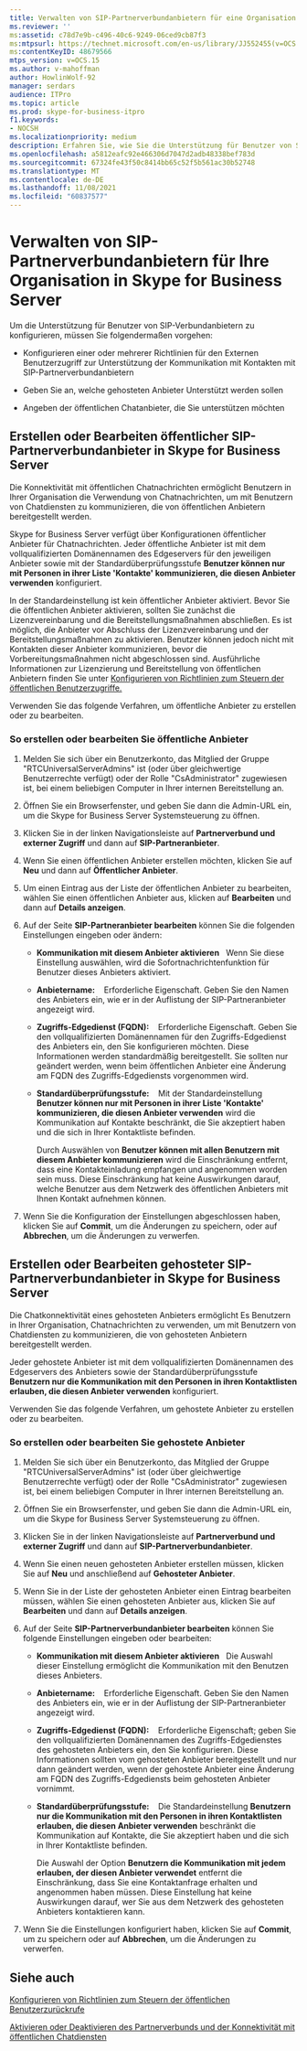 ```yaml
---
title: Verwalten von SIP-Partnerverbundanbietern für eine Organisation
ms.reviewer: ''
ms:assetid: c78d7e9b-c496-40c6-9249-06ced9cb87f3
ms:mtpsurl: https://technet.microsoft.com/en-us/library/JJ552455(v=OCS.15)
ms:contentKeyID: 48679566
mtps_version: v=OCS.15
ms.author: v-mahoffman
author: HowlinWolf-92
manager: serdars
audience: ITPro
ms.topic: article
ms.prod: skype-for-business-itpro
f1.keywords:
- NOCSH
ms.localizationpriority: medium
description: Erfahren Sie, wie Sie die Unterstützung für Benutzer von SIP-Partnerverbundanbietern konfigurieren.
ms.openlocfilehash: a5812eafc92e466306d7047d2adb48338bef783d
ms.sourcegitcommit: 67324fe43f50c8414bb65c52f5b561ac30b52748
ms.translationtype: MT
ms.contentlocale: de-DE
ms.lasthandoff: 11/08/2021
ms.locfileid: "60837577"
---
```

# <a name="manage-sip-federated-providers-for-your-organization-in-skype-for-business-server"></a>Verwalten von SIP-Partnerverbundanbietern für Ihre Organisation in Skype for Business Server

Um die Unterstützung für Benutzer von SIP-Verbundanbietern zu konfigurieren, müssen Sie folgendermaßen vorgehen:

  - Konfigurieren einer oder mehrerer Richtlinien für den Externen Benutzerzugriff zur Unterstützung der Kommunikation mit Kontakten mit SIP-Partnerverbundanbietern

  - Geben Sie an, welche gehosteten Anbieter Unterstützt werden sollen

  - Angeben der öffentlichen Chatanbieter, die Sie unterstützen möchten

## <a name="create-or-edit-public-sip-federated-providers-in-skype-for-business-server"></a>Erstellen oder Bearbeiten öffentlicher SIP-Partnerverbundanbieter in Skype for Business Server

Die Konnektivität mit öffentlichen Chatnachrichten ermöglicht Benutzern in Ihrer Organisation die Verwendung von Chatnachrichten, um mit Benutzern von Chatdiensten zu kommunizieren, die von öffentlichen Anbietern bereitgestellt werden.

Skype for Business Server verfügt über Konfigurationen öffentlicher Anbieter für Chatnachrichten. Jeder öffentliche Anbieter ist mit dem vollqualifizierten Domänennamen des Edgeservers für den jeweiligen Anbieter sowie mit der Standardüberprüfungsstufe **Benutzer können nur mit Personen in ihrer Liste 'Kontakte' kommunizieren, die diesen Anbieter verwenden** konfiguriert.

In der Standardeinstellung ist kein öffentlicher Anbieter aktiviert. Bevor Sie die öffentlichen Anbieter aktivieren, sollten Sie zunächst die Lizenzvereinbarung und die Bereitstellungsmaßnahmen abschließen. Es ist möglich, die Anbieter vor Abschluss der Lizenzvereinbarung und der Bereitstellungsmaßnahmen zu aktivieren. Benutzer können jedoch nicht mit Kontakten dieser Anbieter kommunizieren, bevor die Vorbereitungsmaßnahmen nicht abgeschlossen sind. Ausführliche Informationen zur Lizenzierung und Bereitstellung von öffentlichen Anbietern finden Sie unter [Konfigurieren von Richtlinien zum Steuern der öffentlichen Benutzerzugriffe.](../external-access-policies/configure-policies-to-control-public-user-access.md)

Verwenden Sie das folgende Verfahren, um öffentliche Anbieter zu erstellen oder zu bearbeiten.


### <a name="to-create-or-edit-public-providers"></a>So erstellen oder bearbeiten Sie öffentliche Anbieter

1.  Melden Sie sich über ein Benutzerkonto, das Mitglied der Gruppe "RTCUniversalServerAdmins" ist (oder über gleichwertige Benutzerrechte verfügt) oder der Rolle "CsAdministrator" zugewiesen ist, bei einem beliebigen Computer in Ihrer internen Bereitstellung an.

2.  Öffnen Sie ein Browserfenster, und geben Sie dann die Admin-URL ein, um die Skype for Business Server Systemsteuerung zu öffnen. 

3.  Klicken Sie in der linken Navigationsleiste auf **Partnerverbund und externer Zugriff** und dann auf **SIP-Partneranbieter**.

4.  Wenn Sie einen öffentlichen Anbieter erstellen möchten, klicken Sie auf **Neu** und dann auf **Öffentlicher Anbieter**.

5.  Um einen Eintrag aus der Liste der öffentlichen Anbieter zu bearbeiten, wählen Sie einen öffentlichen Anbieter aus, klicken auf **Bearbeiten** und dann auf **Details anzeigen**.

6.  Auf der Seite **SIP-Partneranbieter bearbeiten** können Sie die folgenden Einstellungen eingeben oder ändern:
    
      - **Kommunikation mit diesem Anbieter aktivieren**   Wenn Sie diese Einstellung auswählen, wird die Sofortnachrichtenfunktion für Benutzer dieses Anbieters aktiviert.
    
      - **Anbietername:**    Erforderliche Eigenschaft. Geben Sie den Namen des Anbieters ein, wie er in der Auflistung der SIP-Partneranbieter angezeigt wird.
    
      - **Zugriffs-Edgedienst (FQDN):**    Erforderliche Eigenschaft. Geben Sie den vollqualifizierten Domänennamen für den Zugriffs-Edgedienst des Anbieters ein, den Sie konfigurieren möchten. Diese Informationen werden standardmäßig bereitgestellt. Sie sollten nur geändert werden, wenn beim öffentlichen Anbieter eine Änderung am FQDN des Zugriffs-Edgediensts vorgenommen wird.
    
      - **Standardüberprüfungsstufe:**    Mit der Standardeinstellung **Benutzer können nur mit Personen in ihrer Liste 'Kontakte' kommunizieren, die diesen Anbieter verwenden** wird die Kommunikation auf Kontakte beschränkt, die Sie akzeptiert haben und die sich in Ihrer Kontaktliste befinden.
        
        Durch Auswählen von **Benutzer können mit allen Benutzern mit diesem Anbieter kommunizieren** wird die Einschränkung entfernt, dass eine Kontakteinladung empfangen und angenommen worden sein muss. Diese Einschränkung hat keine Auswirkungen darauf, welche Benutzer aus dem Netzwerk des öffentlichen Anbieters mit Ihnen Kontakt aufnehmen können.

7.  Wenn Sie die Konfiguration der Einstellungen abgeschlossen haben, klicken Sie auf **Commit**, um die Änderungen zu speichern, oder auf **Abbrechen**, um die Änderungen zu verwerfen.

## <a name="create-or-edit-hosted-sip-federated-providers-in-skype-for-business-server"></a>Erstellen oder Bearbeiten gehosteter SIP-Partnerverbundanbieter in Skype for Business Server

Die Chatkonnektivität eines gehosteten Anbieters ermöglicht Es Benutzern in Ihrer Organisation, Chatnachrichten zu verwenden, um mit Benutzern von Chatdiensten zu kommunizieren, die von gehosteten Anbietern bereitgestellt werden.

Jeder gehostete Anbieter ist mit dem vollqualifizierten Domänennamen des Edgeservers des Anbieters sowie der Standardüberprüfungsstufe **Benutzern nur die Kommunikation mit den Personen in ihren Kontaktlisten erlauben, die diesen Anbieter verwenden** konfiguriert.

Verwenden Sie das folgende Verfahren, um gehostete Anbieter zu erstellen oder zu bearbeiten.

### <a name="to-create-or-edit-hosted-providers"></a>So erstellen oder bearbeiten Sie gehostete Anbieter

1.  Melden Sie sich über ein Benutzerkonto, das Mitglied der Gruppe "RTCUniversalServerAdmins" ist (oder über gleichwertige Benutzerrechte verfügt) oder der Rolle "CsAdministrator" zugewiesen ist, bei einem beliebigen Computer in Ihrer internen Bereitstellung an.

2.  Öffnen Sie ein Browserfenster, und geben Sie dann die Admin-URL ein, um die Skype for Business Server Systemsteuerung zu öffnen. 

3.  Klicken Sie in der linken Navigationsleiste auf **Partnerverbund und externer Zugriff** und dann auf **SIP-Partnerverbundanbieter**.

4.  Wenn Sie einen neuen gehosteten Anbieter erstellen müssen, klicken Sie auf **Neu** und anschließend auf **Gehosteter Anbieter**.

5.  Wenn Sie in der Liste der gehosteten Anbieter einen Eintrag bearbeiten müssen, wählen Sie einen gehosteten Anbieter aus, klicken Sie auf **Bearbeiten** und dann auf **Details anzeigen**.

6.  Auf der Seite **SIP-Partnerverbundanbieter bearbeiten** können Sie folgende Einstellungen eingeben oder bearbeiten:
    
      - **Kommunikation mit diesem Anbieter aktivieren**   Die Auswahl dieser Einstellung ermöglicht die Kommunikation mit den Benutzen dieses Anbieters.
    
      - **Anbietername:**    Erforderliche Eigenschaft. Geben Sie den Namen des Anbieters ein, wie er in der Auflistung der SIP-Partneranbieter angezeigt wird.
    
      - **Zugriffs-Edgedienst (FQDN):**    Erforderliche Eigenschaft; geben Sie den vollqualifizierten Domänennamen des Zugriffs-Edgedienstes des gehosteten Anbieters ein, den Sie konfigurieren. Diese Informationen sollten vom gehosteten Anbieter bereitgestellt und nur dann geändert werden, wenn der gehostete Anbieter eine Änderung am FQDN des Zugriffs-Edgediensts beim gehosteten Anbieter vornimmt.
    
      - **Standardüberprüfungsstufe:**    Die Standardeinstellung **Benutzern nur die Kommunikation mit den Personen in ihren Kontaktlisten erlauben, die diesen Anbieter verwenden** beschränkt die Kommunikation auf Kontakte, die Sie akzeptiert haben und die sich in Ihrer Kontaktliste befinden.
        
        Die Auswahl der Option **Benutzern die Kommunikation mit jedem erlauben, der diesen Anbieter verwendet** entfernt die Einschränkung, dass Sie eine Kontaktanfrage erhalten und angenommen haben müssen. Diese Einstellung hat keine Auswirkungen darauf, wer Sie aus dem Netzwerk des gehosteten Anbieters kontaktieren kann.

7.  Wenn Sie die Einstellungen konfiguriert haben, klicken Sie auf **Commit**, um zu speichern oder auf **Abbrechen**, um die Änderungen zu verwerfen.


## <a name="see-also"></a>Siehe auch


[Konfigurieren von Richtlinien zum Steuern der öffentlichen Benutzerzurückrufe](../external-access-policies/configure-policies-to-control-public-user-access.md)

[Aktivieren oder Deaktivieren des Partnerverbunds und der Konnektivität mit öffentlichen Chatdiensten](../access-edge/enable-or-disable-federation-and-public-im-connectivity.md)

